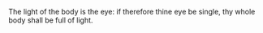 The light of the body is the eye: if therefore thine eye be single, thy whole body shall be full of light.
